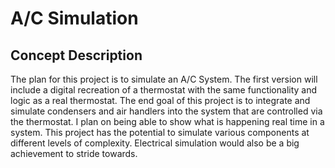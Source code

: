 # A/C Simulation

## Concept Description
The plan for this project is to simulate an A/C System. The first version will include a digital recreation of a thermostat with the same functionality and logic as a real thermostat.
The end goal of this project is to integrate and simulate condensers and air handlers into the system that are controlled via the thermostat. I plan on being able to show what is happening real time in a system. This project has the potential to simulate various components at different levels of complexity. Electrical simulation would also be a big achievement to stride towards.

